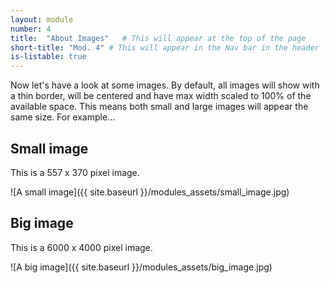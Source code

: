 ```yaml
---
layout: module
number: 4
title:  "About Images"   # This will appear at the top of the page
short-title: "Mod. 4" # This will appear in the Nav bar in the header
is-listable: true
---
```


Now let's have a look at some images. By default, all images will show with a thin border, will be centered and have max width scaled to 100% of the available space. This means both small and large images will appear the same size. For example...

## Small image
This is a 557 x 370 pixel image.

![A small image]({{ site.baseurl }}/modules_assets/small_image.jpg)


## Big image
This is a 6000 x 4000 pixel image.

![A big image]({{ site.baseurl }}/modules_assets/big_image.jpg)
